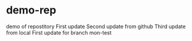 # demo-rep
demo of repostitory
First update
Second update from github
Third update from local
First update for branch mon-test
